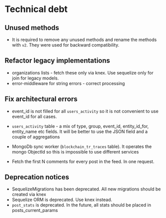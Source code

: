 # Technical debt

## Unused methods
* It is required to remove any unused methods and rename the methods with `v2`. They were used for backward compatibility.

## Refactor legacy implementations
* organizations lists - fetch these only via knex. Use sequelize only for join for legacy models.
* error-middleware for string errors - correct processing

## Fix architectural errors
* event_id is not filled for all `users_activity` so it is not convenient to use event_id for all cases.
* `users_activity` table - a mix of type, group, event_id, entity_id_for, entity_name etc fields. It will be better to use the JSON
field and a couple of aggregations
* MongoDb sync worker (`blockchain_tr_traces` table). It operates the mongo ObjectId so this is impossible to use different services

* Fetch the first N comments for every post in the feed. In one request.

## Deprecation notices
* SequelizeMigrations has been deprecated. All new migrations should be created via knex
* Sequelize ORM is deprecated. Use knex instead.
* `post_stats` is deprecated. In the future, all stats should be placed in posts_current_params
